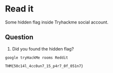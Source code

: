 # Read it

Some hidden flag inside Tryhackme social account.

## Question
1. Did you found the hidden flag?
```
google tryHackMe rooms Reddit

THM{50c14l_4cc0un7_15_p4r7_0f_051n7}
```